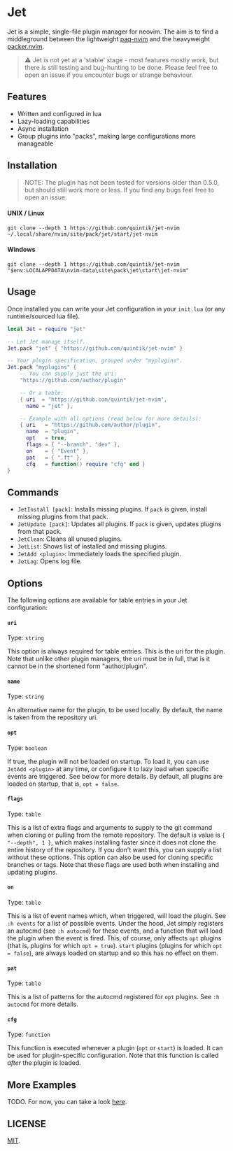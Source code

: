 # Jet

Jet is a simple, single-file plugin manager for neovim. The aim is to
find a middleground between the lightweight [paq-nvim](https://github.com/savq/paq-nvim)
and the heavyweight [packer.nvim](https://github.com/wbthomason/packer.nvim).

> ⚠ Jet is not yet at a 'stable' stage - most features mostly work, but
> there is still testing and bug-hunting to be done. Please feel free to
> open an issue if you encounter bugs or strange behaviour.

## Features
- Written and configured in lua
- Lazy-loading capabilities
- Async installation
- Group plugins into "packs", making large configurations more manageable

## Installation

> NOTE: The plugin has not been tested for versions older than 0.5.0, but
> should still work more or less. If you find any bugs feel free to open an
> issue.

#### UNIX / Linux
```
git clone --depth 1 https://github.com/quintik/jet-nvim ~/.local/share/nvim/site/pack/jet/start/jet-nvim
```

#### Windows
```
git clone --depth 1 https://github.com/quintik/jet-nvim "$env:LOCALAPPDATA\nvim-data\site\pack\jet\start\jet-nvim"
```

## Usage

Once installed you can write your Jet configuration in your `init.lua` (or any
runtime/sourced lua file).

```lua
local Jet = require "jet"

-- Let Jet manage itself.
Jet.pack "jet" { "https://github.com/quintik/jet-nvim" }

-- Your plugin specification, grouped under "myplugins".
Jet.pack "myplugins" {
    -- You can supply just the uri:
    "https://github.com/author/plugin"

    -- Or a table:
    { uri  = "https://github.com/quintik/jet-nvim",
      name = "jet" },

    -- Example with all options (read below for more details):
    { uri   = "https://github.com/author/plugin",
      name  = "plugin",
      opt   = true,
      flags = { "--branch", "dev" },
      on    = { "Event" },
      pat   = { ".ft" },
      cfg   = function() require "cfg" end }
}
```

## Commands

- `JetInstall [pack]`: Installs missing plugins. If `pack` is given, install
  missing plugins from that pack.
- `JetUpdate [pack]`: Updates all plugins. If `pack` is given, updates plugins
  from that pack.
- `JetClean`: Cleans all unused plugins.
- `JetList`: Shows list of installed and missing plugins.
- `JetAdd <plugin>`: Immediately loads the specified plugin.
- `JetLog`: Opens log file.

## Options

The following options are available for table entries in your Jet
configuration:

#### `uri`
Type: `string`

This option is always required for table entries. This is the uri for the
plugin. Note that unlike other plugin managers, the uri must be in full, that
is it cannot be in the shortened form "author/plugin".

#### `name`
Type: `string`

An alternative name for the plugin, to be used locally. By default, the name is
taken from the repository uri.

#### `opt`
Type: `boolean`

If true, the plugin will not be loaded on startup. To load it, you can use
`JetAdd <plugin>` at any time, or configure it to lazy load when specific
events are triggered. See below for more details. By default, all plugins
are loaded on startup, that is, `opt = false`.

#### `flags`
Type: `table`

This is a list of extra flags and arguments to supply to the git command when
cloning or pulling from the remote repository. The default is value is
`{ "--depth", 1 }`, which makes installing faster since it does not clone the
entire history of the repository. If you don't want this, you can supply a
list without these options. This option can also be used for cloning specific
branches or tags. Note that these flags are used both when installing and
updating plugins.

#### `on`
Type: `table`

This is a list of event names which, when triggered, will load the plugin. See
`:h events` for a list of possible events. Under the hood, Jet simply registers
an autocmd (see `:h autocmd`) for these events, and a function that will load
the plugin when the event is fired. This, of course, only affects `opt` plugins
(that is, plugins for which `opt = true`). `start` plugins (plugins for which
`opt = false`), are always loaded on startup and so this has no effect on them.

#### `pat`
Type: `table`

This is a list of patterns for the autocmd registered for `opt` plugins. See
`:h autocmd` for more details.

#### `cfg`
Type: `function`

This function is executed whenever a plugin (`opt` or `start`) is loaded. It
can be used for plugin-specific configuration. Note that this function is
called *after* the plugin is loaded.

## More Examples

TODO. For now, you can take a look [here](https://github.com/quintik/turbo-octo/blob/master/lua/jet-config.lua).

## LICENSE

[MIT](https://github.com/quintik/jet-nvim/blob/master/LICENSE).

